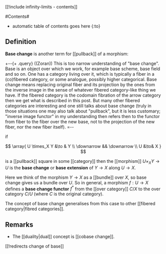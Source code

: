 
<div class="rightHandSide toc">
[[!include infinity-limits - contents]]
</div>

#Contents#
* automatic table of contents goes here
{:to}

## Definition

**Base change** is another term for [[pullback]] of a morphism:

+--{+ .query}
((Zoran)) This is too narrow understanding of "base change". Base is an object over which we work, for example base scheme, base field and so on. One has a category living over it, which is
typically a fiber in a (co)fibered category, or some analogue, possibly higher categorical. Base change means replacing original fiber and its projection by the ones from the inverse image in the sense of whatever fibered category-like thing we have. If the fibered category is the codomain fibration of the arrow category then we get what is described in this post. But many other fibered categories are interesting and one still talks about base change (truly in those situations one may also talk about "pullback", but it is less customary; "inverse image functor" in my understanding then refers then to the functor from fiber to the fiber over the new base, not to the projection of the new fiber, nor the new fiber itself).
=--

if

$$
  \array{
    U \times_X Y &\to & Y
    \\
    \downarrow && \downarrow
    \\
    U &\to& X 
  }
$$

is a [[pullback]] square in some [[category]] then the [[morphism]] $U \times_X Y \to U$ is the **base change** or **base extension** of $Y \to X$ along $U \to X$.

Here we think of the morphism $Y \to X$ as a [[bundle]] over $X$, so base change gives us a bundle over $U$.  So in general, a morphism $f: U \to X$ defines a **base change functor** $f^*$ from the [[over category]] $C/X$ to the over category $C/U$ (where $C$ is the original category).

The concept of base change generalises from this case to other [[fibered category|fibred categories]].

## Remarks

* The [[duality|dual]] concept is [[cobase change]].


[[!redirects change of base]]
